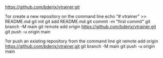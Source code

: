 

https://github.com/bderix/vtrainer.git


?or create a new repository on the command line
echo "# vtrainer" >> README.md
git init
git add README.md
git commit -m "first commit"
git branch -M main
git remote add origin https://github.com/bderix/vtrainer.git
git push -u origin main


?or push an existing repository from the command line
git remote add origin https://github.com/bderix/vtrainer.git
git branch -M main
git push -u origin main
